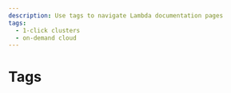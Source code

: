 ```yaml
---
description: Use tags to navigate Lambda documentation pages
tags:
  - 1-click clusters
  - on-demand cloud
---
```


# Tags

<!-- material/tags -->
